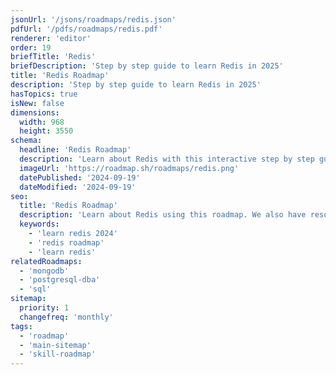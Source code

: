 ```yaml
---
jsonUrl: '/jsons/roadmaps/redis.json'
pdfUrl: '/pdfs/roadmaps/redis.pdf'
renderer: 'editor'
order: 19
briefTitle: 'Redis'
briefDescription: 'Step by step guide to learn Redis in 2025'
title: 'Redis Roadmap'
description: 'Step by step guide to learn Redis in 2025'
hasTopics: true
isNew: false
dimensions:
  width: 968
  height: 3550
schema:
  headline: 'Redis Roadmap'
  description: 'Learn about Redis with this interactive step by step guide in 2023. We also have resources and short descriptions attached to the roadmap items so you can get everything you want to learn in one place.'
  imageUrl: 'https://roadmap.sh/roadmaps/redis.png'
  datePublished: '2024-09-19'
  dateModified: '2024-09-19'
seo:
  title: 'Redis Roadmap'
  description: 'Learn about Redis using this roadmap. We also have resources and short descriptions attached to the roadmap items so you can get everything you want to learn in one place.'
  keywords:
    - 'learn redis 2024'
    - 'redis roadmap'
    - 'learn redis'
relatedRoadmaps:
  - 'mongodb'
  - 'postgresql-dba'
  - 'sql'
sitemap:
  priority: 1
  changefreq: 'monthly'
tags:
  - 'roadmap'
  - 'main-sitemap'
  - 'skill-roadmap'
---
```

